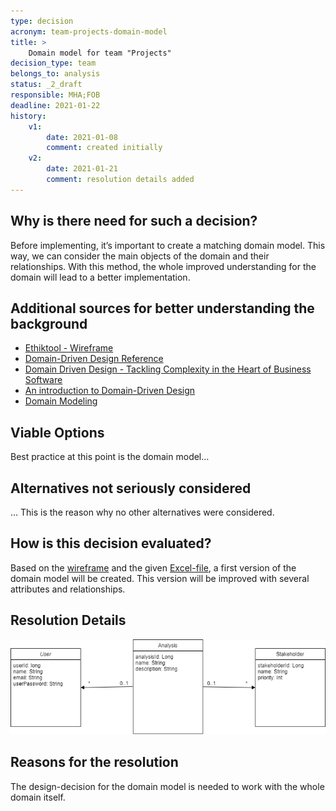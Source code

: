 ```yaml
---
type: decision
acronym: team-projects-domain-model
title: >
    Domain model for team "Projects"  
decision_type: team
belongs_to: analysis
status: _2_draft
responsible: MHA;FOB
deadline: 2021-01-22
history:
    v1:
        date: 2021-01-08
        comment: created initially
    v2:
        date: 2021-01-21
        comment: resolution details added
---
```


## Why is there need for such a decision?

Before implementing, it’s important to create a matching domain model. This way, we can consider the main objects of the domain and their relationships. With this method, the whole improved understanding for the domain will lead to a better implementation. 

## Additional sources for better understanding the background

- [Ethiktool - Wireframe](https://lsw4em.axshare.com/prototype/login/lsw4em#id=wvfe6y&p=website)
- [Domain-Driven Design	Reference](https://www.domainlanguage.com/wp-content/uploads/2016/05/DDD_Reference_2015-03.pdf)
- [Domain Driven Design - Tackling Complexity in the Heart of Business Software](http://citeseerx.ist.psu.edu/viewdoc/download?doi=10.1.1.13.326&rep=rep1&type=pdf)
- [An introduction to Domain-Driven Design](https://medium.com/inato/an-introduction-to-domain-driven-design-386754392465)
- [Domain Modeling](http://www.cs.sjsu.edu/~pearce/modules/lectures/ooa/analysis/DomainModeling.htm)

## Viable Options

Best practice at this point is the domain model…

## Alternatives not seriously considered

… This is the reason why no other alternatives were considered.

## How is this decision evaluated?

Based on the [wireframe]( https://lsw4em.axshare.com/prototype/login/lsw4em#id=wvfe6y&p=website) and the given [Excel-file](https://github.com/Archi-Lab/elsi-by-design-excel/), a first version of the domain model will be created. This version will be improved with several attributes and relationships.

## Resolution Details

![Domain Model - Projects](../assets/Domain_Model_Projects.png)

## Reasons for the resolution

The design-decision for the domain model is needed to work with the whole domain itself.
